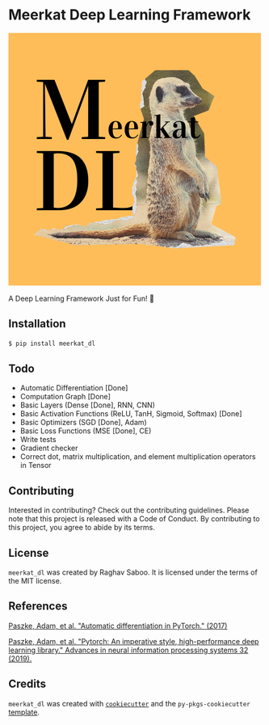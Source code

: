 # Meerkat Deep Learning Framework

![MeerkatDL](./misc/meerkatdl.png)

A Deep Learning Framework Just for Fun! 🥳

## Installation

```bash
$ pip install meerkat_dl
```

## Todo

- Automatic Differentiation [Done]
- Computation Graph [Done]
- Basic Layers (Dense [Done], RNN, CNN)
- Basic Activation Functions (ReLU, TanH, Sigmoid, Softmax) [Done]
- Basic Optimizers (SGD [Done], Adam)
- Basic Loss Functions (MSE [Done], CE)
- Write tests
- Gradient checker
- Correct dot, matrix multiplication, and element multiplication operators in Tensor

## Contributing

Interested in contributing? Check out the contributing guidelines. Please note that this project is released with a Code of Conduct. By contributing to this project, you agree to abide by its terms.

## License

`meerkat_dl` was created by Raghav Saboo. It is licensed under the terms of the MIT license.

## References

[Paszke, Adam, et al. "Automatic differentiation in PyTorch." (2017)](https://openreview.net/pdf?id=BJJsrmfCZ)

[Paszke, Adam, et al. "Pytorch: An imperative style, high-performance deep learning library." Advances in neural information processing systems 32 (2019).](https://proceedings.neurips.cc/paper_files/paper/2019/hash/bdbca288fee7f92f2bfa9f7012727740-Abstract.html)

## Credits

`meerkat_dl` was created with [`cookiecutter`](https://cookiecutter.readthedocs.io/en/latest/) and the `py-pkgs-cookiecutter` [template](https://github.com/py-pkgs/py-pkgs-cookiecutter).
